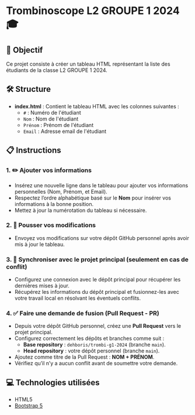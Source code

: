 # Trombinoscope L2 GROUPE 1 2024 🎓

## 🎯 Objectif
Ce projet consiste à créer un tableau HTML représentant la liste des étudiants de la classe L2 GROUPE 1 2024. 

## 🛠️ Structure
- **index.html** : Contient le tableau HTML avec les colonnes suivantes :
  - `#` : Numéro de l'étudiant
  - `Nom` : Nom de l'étudiant
  - `Prénom` : Prénom de l'étudiant
  - `Email` : Adresse email de l'étudiant

## 📋 Instructions
### 1. ✏️ Ajouter vos informations 
- Insérez une nouvelle ligne dans le tableau pour ajouter vos informations personnelles (Nom, Prénom, et Email).  
- Respectez l’ordre alphabétique basé sur le **Nom** pour insérer vos informations à la bonne position.  
- Mettez à jour la numérotation du tableau si nécessaire.  

### 2. 🚀 Pousser vos modifications
- Envoyez vos modifications sur votre dépôt GitHub personnel après avoir mis à jour le tableau.  

### 3. 🔄 Synchroniser avec le projet principal (seulement en cas de conflit)
- Configurez une connexion avec le dépôt principal pour récupérer les dernières mises à jour.  
- Récupérez les informations du dépôt principal et fusionnez-les avec votre travail local en résolvant les éventuels conflits.  

### 4. ✅ Faire une demande de fusion (Pull Request - PR)
- Depuis votre dépôt GitHub personnel, créez une **Pull Request** vers le projet principal.  
- Configurez correctement les dépôts et branches comme suit :  
  - **Base repository** : `dehboris/trombi-g1-2024` (branche `main`).  
  - **Head repository** : votre dépôt personnel (branche `main`).  
- Ajoutez comme titre de la Pull Request : **NOM + PRÉNOM**.  
- Vérifiez qu’il n’y a aucun conflit avant de soumettre votre demande.  

## 💻 Technologies utilisées
- HTML5
- [Bootstrap 5](https://getbootstrap.com/)
